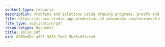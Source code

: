 ```yaml
---
content_type: resource
description: Problems and solutions using drawing programs, proofs and solutions.
file: https://ol-ocw-studio-app-production.s3.amazonaws.com/courses/6-896-theory-of-parallel-hardware-sma-5511-spring-2004/0803e68ea92198337ed95bd6cd3fece9_sol10.pdf
file_type: application/pdf
resourcetype: Document
title: sol10.pdf
uid: 0803e68e-a921-9833-7ed9-5bd6cd3fece9
---
```

